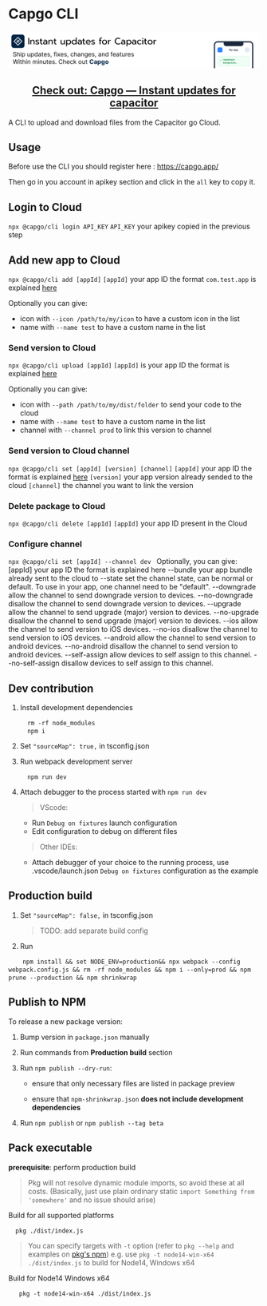 # Capgo CLI
  <a href="https://capgo.app/"><img src='https://raw.githubusercontent.com/Cap-go/capgo/main/assets/capgo_banner.png' alt='Capgo - Instant updates for capacitor'/></a>

<div align="center">
<h2><a href="https://capgo.app/">Check out: Capgo — Instant updates for capacitor</a></h2>
</div>

A CLI to upload and download files from the Capacitor go Cloud.

## Usage

Before use the CLI you should register here : https://capgo.app/

Then go in you account in apikey section and click in the `all` key to copy it.

## Login to Cloud
`npx @capgo/cli login API_KEY`
`API_KEY` your  apikey copied in the previous step

## Add new app to Cloud
`npx @capgo/cli add [appId]`
`[appId]` your app ID the format `com.test.app` is explained [here](https://capacitorjs.com/docs/cli/init)

Optionally you can give:
- icon with `--icon /path/to/my/icon` to have a custom icon in the list
- name with `--name test` to have a custom name in the list


### Send version to Cloud
`npx @capgo/cli upload [appId]`
`[appId]` is your app ID the format is explained [here](https://capacitorjs.com/docs/cli/init)

Optionally you can give:
- icon with `--path /path/to/my/dist/folder` to send your code to the cloud
- name with `--name test` to have a custom name in the list
- channel with `--channel prod` to link this version to channel

### Send version to Cloud channel
`npx @capgo/cli set [appId] [version] [channel]`
`[appId]` your app ID the format is explained [here](https://capacitorjs.com/docs/cli/init)
`[version]` your app version already sended to the cloud
`[channel]` the channel you want to link the version

### Delete package to Cloud
`npx @capgo/cli delete [appId]`
`[appId]` your app ID present in the Cloud

### Configure channel
`npx @capgo/cli set [appId] --channel dev
`
Optionally, you can give:
[appId] your app ID the format is explained here
--bundle your app bundle already sent to the cloud to
--state set the channel state, can be normal or default. To use in your app, one channel need to be "default".
--downgrade allow the channel to send downgrade version to devices.
--no-downgrade disallow the channel to send downgrade version to devices.
--upgrade allow the channel to send upgrade (major) version to devices.
--no-upgrade disallow the channel to send upgrade (major) version to devices.
--ios allow the channel to send version to iOS devices.
--no-ios disallow the channel to send version to iOS devices.
--android allow the channel to send version to android devices.
--no-android disallow the channel to send version to android devices.
--self-assign allow devices to self assign to this channel.
--no-self-assign disallow devices to self assign to this channel.

## Dev contribution

1. Install development dependencies

   ```shell
     rm -rf node_modules
     npm i
   ```

2. Set `"sourceMap": true,` in tsconfig.json

3. Run webpack development server

   ```shell
     npm run dev
   ```

4. Attach debugger to the process started with `npm run dev`

   > VScode:

   - Run `Debug on fixtures` launch configuration
   - Edit configuration to debug on different files

   > Other IDEs:

   - Attach debugger of your choice to the running process, use .vscode/launch.json `Debug on fixtures` configuration as the example

## Production build

1. Set `"sourceMap": false,` in tsconfig.json

   > TODO: add separate build config

2. Run

```shell
    npm install && set NODE_ENV=production&& npx webpack --config webpack.config.js && rm -rf node_modules && npm i --only=prod && npm prune --production && npm shrinkwrap
```

## Publish to NPM

To release a new package version:

1. Bump version in `package.json` manually
2. Run commands from **Production build** section
3. Run `npm publish --dry-run`:

   - ensure that only necessary files are listed in package preview

   - ensure that `npm-shrinkwrap.json` **does not include development dependencies**

4. Run `npm publish` or `npm publish --tag beta`

## Pack executable

**prerequisite**: perform production build

> Pkg will not resolve dynamic module imports, so avoid these at all costs. (Basically, just use plain ordinary static `import Something from 'somewhere'` and no issue should arise)

Build for all supported platforms

```shell
  pkg ./dist/index.js
```

> You can specify targets with `-t` option (refer to `pkg --help` and examples on [pkg's npm](https://www.npmjs.com/package/pkg))
> e.g. use `pkg -t node14-win-x64 ./dist/index.js` to build for Node14, Windows x64

Build for Node14 Windows x64

```shell
   pkg -t node14-win-x64 ./dist/index.js
```
